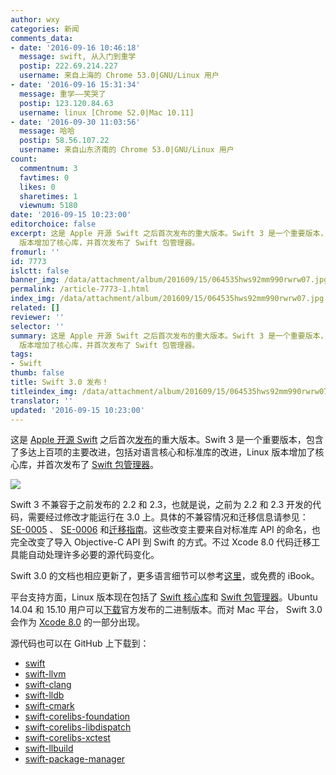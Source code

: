 ```yaml
---
author: wxy
categories: 新闻
comments_data:
- date: '2016-09-16 10:46:18'
  message: swift, 从入门到重学
  postip: 222.69.214.227
  username: 来自上海的 Chrome 53.0|GNU/Linux 用户
- date: '2016-09-16 15:31:34'
  message: 重学——笑哭了
  postip: 123.120.84.63
  username: linux [Chrome 52.0|Mac 10.11]
- date: '2016-09-30 11:03:56'
  message: 哈哈
  postip: 58.56.107.22
  username: 来自山东济南的 Chrome 53.0|GNU/Linux 用户
count:
  commentnum: 3
  favtimes: 0
  likes: 0
  sharetimes: 1
  viewnum: 5180
date: '2016-09-15 10:23:00'
editorchoice: false
excerpt: 这是 Apple 开源 Swift 之后首次发布的重大版本。Swift 3 是一个重要版本，包含了多达上百项的主要改进，包括对语言核心和标准库的改进，Linux
  版本增加了核心库，并首次发布了 Swift 包管理器。
fromurl: ''
id: 7773
islctt: false
banner_img: /data/attachment/album/201609/15/064535hws92mm990rwrw07.jpg
permalink: /article-7773-1.html
index_img: /data/attachment/album/201609/15/064535hws92mm990rwrw07.jpg
related: []
reviewer: ''
selector: ''
summary: 这是 Apple 开源 Swift 之后首次发布的重大版本。Swift 3 是一个重要版本，包含了多达上百项的主要改进，包括对语言核心和标准库的改进，Linux
  版本增加了核心库，并首次发布了 Swift 包管理器。
tags:
- Swift
thumb: false
title: Swift 3.0 发布！
titleindex_img: /data/attachment/album/201609/15/064535hws92mm990rwrw07.jpg
translator: ''
updated: '2016-09-15 10:23:00'
---
```


这是 [Apple 开源 Swift](/article-6689-1.html) 之后首次[发布](https://swift.org/blog/swift-3-0-released/)的重大版本。Swift 3 是一个重要版本，包含了多达上百项的主要改进，包括对语言核心和标准库的改进，Linux 版本增加了核心库，并首次发布了 [Swift 包管理器](https://swift.org/package-manager)。


![](/data/attachment/album/201609/15/064535hws92mm990rwrw07.jpg)


Swift 3 不兼容于之前发布的 2.2 和 2.3，也就是说，之前为 2.2 和 2.3 开发的代码，需要经过修改才能运行在 3.0 上。具体的不兼容情况和迁移信息请参见： [SE-0005](https://github.com/apple/swift-evolution/blob/master/proposals/0005-objective-c-name-translation.md) 、 [SE-0006](https://github.com/apple/swift-evolution/blob/master/proposals/0006-apply-api-guidelines-to-the-standard-library.md) 和[迁移指南](https://swift.org/migration-guide/)。这些改变主要来自对标准库 API 的命名，也完全改变了导入 Objective-C API 到 Swift 的方式。不过 Xcode 8.0 代码迁移工具能自动处理许多必要的源代码变化。


Swift 3.0 的文档也相应更新了，更多语言细节可以参考[这里](https://swift.org/documentation/#the-swift-programming-language)，或免费的 iBook。


平台支持方面，Linux 版本现在包括了 [Swift 核心库](https://swift.org/core-libraries/)和 [Swift 包管理器](https://swift.org/package-manager)。Ubuntu 14.04 和 15.10 用户可以[下载](https://swift.org/download/)官方发布的二进制版本。而对 Mac 平台， Swift 3.0 会作为 [Xcode 8.0](https://itunes.apple.com/app/xcode/id497799835) 的一部分出现。


源代码也可以在 GitHub 上下载到：


* [swift](https://github.com/apple/swift)
* [swift-llvm](https://github.com/apple/swift-llvm)
* [swift-clang](https://github.com/apple/swift-clang)
* [swift-lldb](https://github.com/apple/swift-lldb)
* [swift-cmark](https://github.com/apple/swift-cmark)
* [swift-corelibs-foundation](https://github.com/apple/swift-corelibs-foundation)
* [swift-corelibs-libdispatch](https://github.com/apple/swift-corelibs-libdispatch)
* [swift-corelibs-xctest](https://github.com/apple/swift-corelibs-xctest)
* [swift-llbuild](https://github.com/apple/swift-llbuild)
* [swift-package-manager](https://github.com/apple/swift-package-manager)